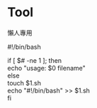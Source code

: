 # Tool
懶人專用

#!/bin/bash

if [ $# -ne 1 ]; then  
	echo "usage: $0 filename"  	
else  
	touch $1.sh  	
	echo "#!/bin/bash" >> $1.sh  	
fi  
